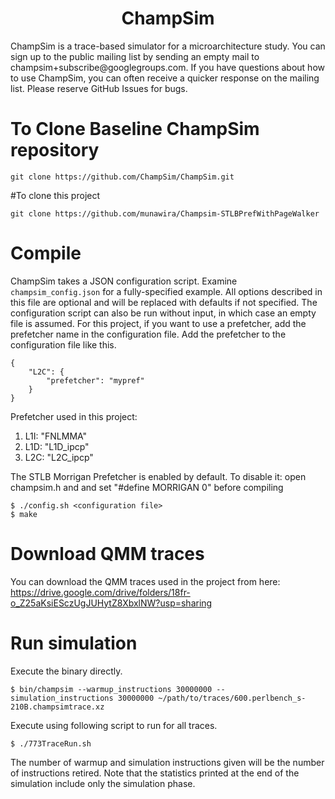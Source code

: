 <p align="center">
  <h1 align="center"> ChampSim </h1>
  <p> ChampSim is a trace-based simulator for a microarchitecture study. You can sign up to the public mailing list by sending an empty mail to champsim+subscribe@googlegroups.com. If you have questions about how to use ChampSim, you can often receive a quicker response on the mailing list. Please reserve GitHub Issues for bugs. <p>
</p>

# To Clone Baseline ChampSim repository
```
git clone https://github.com/ChampSim/ChampSim.git
```

#To clone this project

```
git clone https://github.com/munawira/Champsim-STLBPrefWithPageWalker
```


# Compile

ChampSim takes a JSON configuration script. Examine `champsim_config.json` for a fully-specified example. All options described in this file are optional and will be replaced with defaults if not specified. The configuration script can also be run without input, in which case an empty file is assumed.
For this project, if you want to use a prefetcher, add the prefetcher name in the configuration file. 
Add the prefetcher to the configuration file like this.
```
{
    "L2C": {
        "prefetcher": "mypref"
    }
}
```
Prefetcher used in this project:
1. L1I: "FNLMMA"
2. L1D: "L1D_ipcp"
3. L2C: "L2C_ipcp"

The STLB Morrigan Prefetcher is enabled by default. To disable it: open champsim.h and and set "#define MORRIGAN 0" before compiling

```
$ ./config.sh <configuration file>
$ make
```

# Download QMM traces
You can download the QMM traces used in the project from here: https://drive.google.com/drive/folders/18fr-o_Z25aKsiESczUgJUHytZ8XbxlNW?usp=sharing



# Run simulation

Execute the binary directly.
```
$ bin/champsim --warmup_instructions 30000000 --simulation_instructions 30000000 ~/path/to/traces/600.perlbench_s-210B.champsimtrace.xz
```


Execute using following script to run for all traces.
```
$ ./773TraceRun.sh
```

The number of warmup and simulation instructions given will be the number of instructions retired. Note that the statistics printed at the end of the simulation include only the simulation phase.



